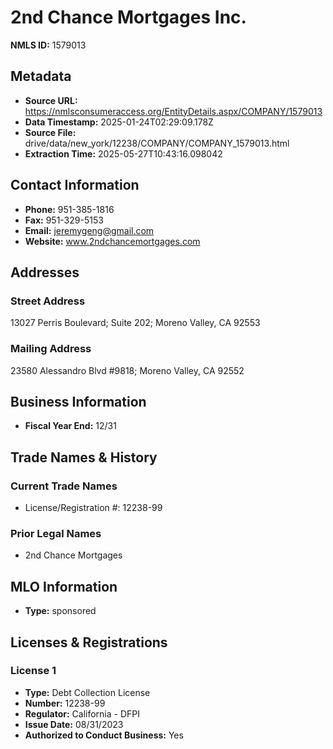 # 2nd Chance Mortgages Inc.

**NMLS ID:** 1579013

## Metadata
- **Source URL:** https://nmlsconsumeraccess.org/EntityDetails.aspx/COMPANY/1579013
- **Data Timestamp:** 2025-01-24T02:29:09.178Z
- **Source File:** drive/data/new_york/12238/COMPANY/COMPANY_1579013.html
- **Extraction Time:** 2025-05-27T10:43:16.098042

## Contact Information
- **Phone:** 951-385-1816
- **Fax:** 951-329-5153
- **Email:** jeremygeng@gmail.com
- **Website:** www.2ndchancemortgages.com

## Addresses
### Street Address
13027 Perris Boulevard; Suite 202; Moreno Valley, CA 92553

### Mailing Address
23580 Alessandro Blvd #9818; Moreno Valley, CA 92552

## Business Information
- **Fiscal Year End:** 12/31

## Trade Names & History
### Current Trade Names
- License/Registration #: 12238-99

### Prior Legal Names
- 2nd Chance Mortgages

## MLO Information
- **Type:** sponsored

## Licenses & Registrations

### License 1
- **Type:** Debt Collection License
- **Number:** 12238-99
- **Regulator:** California - DFPI
- **Issue Date:** 08/31/2023
- **Authorized to Conduct Business:** Yes
